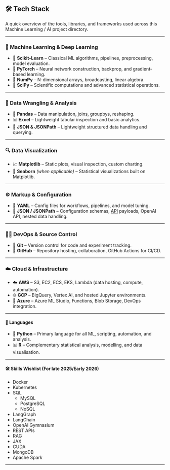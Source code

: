 ## 🛠️ Tech Stack

A quick overview of the tools, libraries, and frameworks used across this Machine Learning / AI project directory.

---

### 🧠 Machine Learning & Deep Learning
- 🔬 **Scikit-Learn** – Classical ML algorithms, pipelines, preprocessing, model evaluation.
- 🧱 **PyTorch** – Neural network construction, backprop, and gradient-based learning.
- 🔎 **NumPy** – N-dimensional arrays, broadcasting, linear algebra.
- 🧪 **SciPy** – Scientific computations and advanced statistical operations.

---

### 🧰 Data Wrangling & Analysis
- 🐼 **Pandas** – Data manipulation, joins, groupbys, reshaping.
- 📊 **Excel** – Lightweight tabular inspection and basic analytics.
- 📁 **JSON & JSONPath** – Lightweight structured data handling and querying.

---

### 🔍 Data Visualization
- 📈 **Matplotlib** – Static plots, visual inspection, custom charting.
- 🌊 **Seaborn** *(when applicable)* – Statistical visualizations built on Matplotlib.

---

### ⚙️ Markup & Configuration
- 🧾 **YAML** – Config files for workflows, pipelines, and model tuning.
- 🧮 **JSON / JSONPath** – Configuration schemas, [API](https://github.com/aaronhowellai/machine-learning-projects/blob/main/machine%20learning%20concepts/application%20programming%20interface%20(api).png) payloads, OpenAI API, nested data handling.

---

### 🧑‍💻 DevOps & Source Control
- 🌱 **Git** – Version control for code and experiment tracking.
- 🐙 **GitHub** – Repository hosting, collaboration, GitHub Actions for CI/CD.

---

### ☁️ Cloud & Infrastructure
- ☁️ **AWS** – S3, EC2, ECS, EKS, Lambda (data hosting, compute, automation).
- 🌐 **GCP** – BigQuery, Vertex AI, and hosted Jupyter environments.
- 🔷 **Azure** – Azure ML Studio, Functions, Blob Storage, DevOps integration.

---

#### 💬 Languages
- 🐍 **Python** – Primary language for all ML, scripting, automation, and analysis.
- 📊 **R** – Complementary statistical analysis, modelling, and data visualisation.

---

#### 🛠️ Skills Wishlist (For late 2025/Early 2026)
- Docker
- Kubernetes
- SQL
  - MySQL
  - PostgreSQL
  - NoSQL
- LangGraph
- LangChain
- OpenAI Gymnasium
- REST APIs
- RAG
- JAX
- CUDA
- MongoDB
- Apache Spark

---
